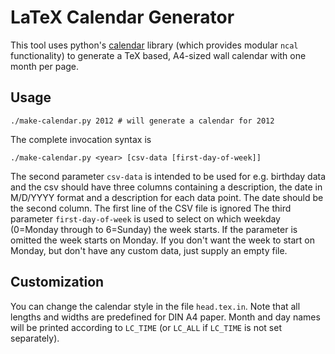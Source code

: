 LaTeX Calendar Generator
========================

This tool uses python's
[calendar](http://docs.python.org/library/calendar.html) library (which
provides modular `ncal` functionality) to generate a TeX based, A4-sized wall
calendar with one month per page.

Usage
-----

	./make-calendar.py 2012 # will generate a calendar for 2012

The complete invocation syntax is

	./make-calendar.py <year> [csv-data [first-day-of-week]]

The second parameter `csv-data` is intended to be used for e.g. birthday data
and the csv should have three columns containing a description, the date in M/D/YYYY format and a description for each data point.
The date should be the second column. 
The first line of the CSV file is ignored
The third parameter `first-day-of-week` is used to select on which weekday
(0=Monday through to 6=Sunday) the week starts. If the parameter is omitted the
week starts on Monday.
If you don't want the week to start on Monday, but don't have any custom data,
just supply an empty file.



Customization
-------------

You can change the calendar style in the file `head.tex.in`. Note that all
lengths and widths are predefined for DIN A4 paper. Month and day names will be
printed according to `LC_TIME` (or `LC_ALL` if `LC_TIME` is not set
separately).

